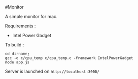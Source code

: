 #Monitor

A simple monitor for mac.

Requirements :

- Intel Power Gadget

To build :

```
cd dirname;
gcc -o c/cpu_temp c/cpu_temp.c -framework IntelPowerGadget
node app.js
```

Server is launched on ```http://localhost:3000/```